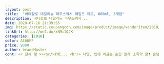 ```yaml
---
layout: post 
title:  "비타할로 데일리뉴 마우스워시 마일드 제로, 800ml, 3개입" 
description: 비타할로 데일리뉴 마우스워시 ..
date: 2020-07-16 21:39:55 
img: https://static.coupangcdn.com/image/product/image/vendoritem/2019/04/22/4412103584/3926938b-7fa8-4f75-89b2-df211146567c.jpg 
linkUrl: http://me2.do/xN9i1QJK 
categories: [1010] 
color: A566FF 
price: 9000 
author: brandMaster 
cont: << 전체 평 >><br/>TMI... <br/> 다만, 입에 머금는 순간 뭔가 소독약 향? 술냄새?(분명 알콜이 없댔는데ㅎㅎ)  같은게 아주아주 약간 있어서 ㅎㅎ 이런거 거북하게 느끼시는 분들은 구매 고려해보세요.<br/><br/>TMI... <br/> 목감기 있으실때 가글 자주하면 좋다 하더라구요.<br/> 지금 감기 기운이 약간 있는 거 같아 구매해서 사용했는데 목 통증이 가신것 같아 행복합니다.<br/> 어서 감기야 나아라... <br/><br/>사용감  .<br/> ★★★.<br/> ★☆<br/>용량  .<br/> ★★★.<br/> ★.<br/> ★<br/>포장마감 .<br/> ★☆☆☆☆<br/>.<br/> ★별로였던점.<br/> ★<br/>감기 걸려서 목 세척할 겸 충치 관리 할 겸 샀어요.<br/> 구매 후 다른 구매자들에게 도움이 될 수 있게 전체적인 평을 써보려합니다.<br/> 일단 사용감은 나쁘지 않았는데 좋은 리뷰만 쓰긴 힘들것 같아요.<br/> ㅎㅎ<br/>거의 2주정도 사용해봤는데<br/>그래서 드뎌 쿠팡을 검색하다가 처음으로 당귀, 작약, 녹차추출물, 자작나무추출물(자이리톨)등의 생약등을 첨부하고 있는 제품을 발견하게 되었습니다.<br/>  가격도 너무 착해서 한번 써보자 결재하고 제품을 받았습니다.<br/><br/>그런데 물로 34번 헹구고 나면 생약성분 90%, 단맛 10% 정도 남으면서 굉장히 개운합니다.<br/>  가그린을 안쓰시는 어머니도 욕실의 이 제품을 보고 함 써 보시고 맘에 드셨나봐요 계속 쓰시더라구요<br/>그전엔 다른 제품을 사용 했었는데  비싸고ㅠ<br/>근데 양이.<br/>.<br/> 하나는 1번 쓴거 , 하나는 새거 , 하나는 반만쓴거<br/>근데 이제품은 안그러네요 ?<br/>근데 자고 일어나서 조금 있으면 약간 쓴?느낌이 있긴해요<br/> 
---
```

 